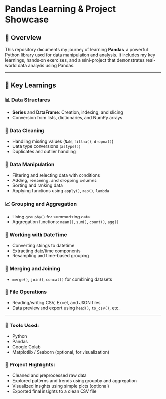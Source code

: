 
# Pandas Learning & Project Showcase

## 📘 Overview

This repository documents my journey of learning **Pandas**, a powerful Python library used for data manipulation and analysis. It includes my key learnings, hands-on exercises, and a mini-project that demonstrates real-world data analysis using Pandas.

---

## 🔑 Key Learnings

### 📊 Data Structures
- **Series** and **DataFrame**: Creation, indexing, and slicing
- Conversion from lists, dictionaries, and NumPy arrays

### 🧹 Data Cleaning
- Handling missing values (`NaN`, `fillna()`, `dropna()`)
- Data type conversions (`astype()`)
- Duplicates and outlier handling

### 🔁 Data Manipulation
- Filtering and selecting data with conditions
- Adding, renaming, and dropping columns
- Sorting and ranking data
- Applying functions using `apply()`, `map()`, `lambda`

### 📈 Grouping and Aggregation
- Using `groupby()` for summarizing data
- Aggregation functions: `mean()`, `sum()`, `count()`, `agg()`

### 📅 Working with DateTime
- Converting strings to datetime
- Extracting date/time components
- Resampling and time-based grouping

### 🔗 Merging and Joining
- `merge()`, `join()`, `concat()` for combining datasets

### 📂 File Operations
- Reading/writing CSV, Excel, and JSON files
- Data preview and export using `head()`, `to_csv()`, etc.

---


### 🔧 Tools Used:
- Python
- Pandas
-  Google Colab
- Matplotlib / Seaborn (optional, for visualization)

### 🧪 Project Highlights:
- Cleaned and preprocessed raw data
- Explored patterns and trends using groupby and aggregation
- Visualized insights using simple plots (optional)
- Exported final insights to a clean CSV file

